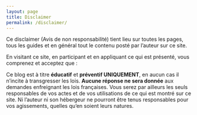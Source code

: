 ```yaml
---
layout: page
title: Disclaimer
permalink: /disclaimer/
---
```


Ce disclaimer (Avis de non responsabilité) tient lieu sur toutes les pages, tous les guides et en général tout le contenu posté par l’auteur sur ce site.

En visitant ce site, en participant et en appliquant ce qui est présenté, vous comprenez et acceptez que :

Ce blog est à titre **éducatif** et **préventif UNIQUEMENT**, en aucun cas il n’incite à transgresser les lois. **Aucune réponse ne sera donnée** aux demandes enfreignant les lois françaises. Vous serez par ailleurs les seuls responsables de vos actes et de vos utilisations de ce qui est montré sur ce site. Ni l’auteur ni son hébergeur ne pourront être tenus responsables pour vos agissements, quelles qu’en soient leurs natures.
